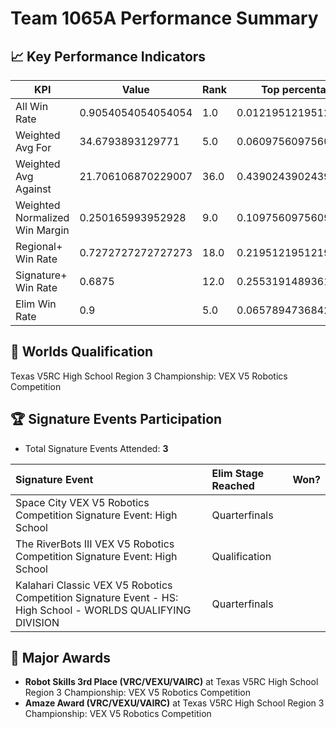 # Team 1065A Performance Summary

## 📈 Key Performance Indicators
| KPI | Value | Rank | Top percentage |
| --- | ----- | ---- | ----- |
| All Win Rate | 0.9054054054054054 | 1.0 | 0.012195121951219513 |
| Weighted Avg For | 34.6793893129771 | 5.0 | 0.06097560975609756 |
| Weighted Avg Against | 21.706106870229007 | 36.0 | 0.43902439024390244 |
| Weighted Normalized Win Margin | 0.250165993952928 | 9.0 | 0.10975609756097561 |
| Regional+ Win Rate | 0.7272727272727273 | 18.0 | 0.21951219512195122 |
| Signature+ Win Rate | 0.6875 | 12.0 | 0.2553191489361702 |
| Elim Win Rate | 0.9 | 5.0 | 0.06578947368421052 |


## 🎯 Worlds Qualification
Texas V5RC High School Region 3 Championship: VEX V5 Robotics Competition

## 🏆 Signature Events Participation
- Total Signature Events Attended: **3**

| Signature Event | Elim Stage Reached | Won? |
|:----------------|:-------------------|:----|
| Space City VEX V5 Robotics Competition Signature Event: High School | Quarterfinals |  |
| The RiverBots III VEX V5 Robotics Competition Signature Event: High School | Qualification |  |
| Kalahari Classic VEX V5 Robotics Competition Signature Event - HS: High School - WORLDS QUALIFYING DIVISION | Quarterfinals |  |


## 🥇 Major Awards
- **Robot Skills 3rd Place (VRC/VEXU/VAIRC)** at Texas V5RC High School Region 3 Championship: VEX V5 Robotics Competition
- **Amaze Award (VRC/VEXU/VAIRC)** at Texas V5RC High School Region 3 Championship: VEX V5 Robotics Competition


